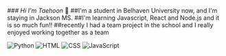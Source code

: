 *### Hi I'm Taehoon* 👋
##I'm a student in Belhaven University now, and I'm staying in Jackson MS.
##I'm learning Javascript, React and Node.js and it is so much fun!!
##recently I had a team project in the school and I really enjoyed working together as a team

<!--
**taehoonyun/TaehoonYun** is a ✨ _special_ ✨ repository because its `README.md` (this file) appears on your GitHub profile.

Here are some ideas to get you started:

- 🔭 I’m currently working on Belhaven University
- 🌱 I’m currently learning Node.js, Javascript, React
- 👯 I’m looking to collaborate on ...
- 🤔 I’m looking for help with Node.js and being Front-end Developer
- 📫 How to reach me: mnmn9069@gamil.com 
- 😄 Pronouns: ...
- ⚡ Fun fact: I just married! I'm a male by the way.
-->
<div>
<img alt="Python" src ="https://img.shields.io/badge/python-3776AB.svg?&style=for-the-badge&logo=#3776AB&logoColor=white"/>
<img alt="HTML" src ="https://img.shields.io/badge/HTML-orange.svg?&style=for-the-badge&logo=#E34F26&logoColor=white"/>
<img alt="CSS" src ="https://img.shields.io/badge/CSS-green.svg?&style=for-the-badge&logo=#1572B6&logoColor=white"/>
<img alt="JavaScript" src ="https://img.shields.io/badge/JavaScript-3776AB.svg?&style=for-the-badge&logo=#F7DF1E&logoColor=white"/>
</div>
